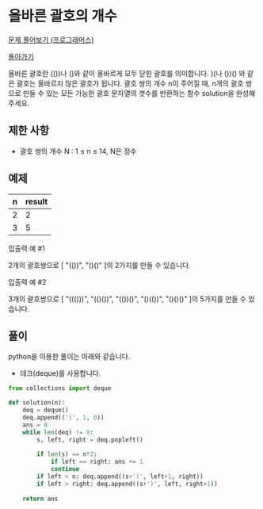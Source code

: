 # 올바른 괄호의 개수

[문제 풀어보기 (프로그래머스)](https://programmers.co.kr/learn/courses/30/lessons/12929)

[돌아가기](/../alg/)

올바른 괄호란 (())나 ()와 같이 올바르게 모두 닫힌 괄호를 의미합니다. )(나 ())() 와 같은 괄호는 올바르지 않은 괄호가 됩니다. 괄호 쌍의 개수 n이 주어질 때, n개의 괄호 쌍으로 만들 수 있는 모든 가능한 괄호 문자열의 갯수를 반환하는 함수 solution을 완성해 주세요.

## 제한 사항

- 괄호 쌍의 개수 N : 1 ≤ n ≤ 14, N은 정수

## 예제

| n | result |
| - | - |
| 2 | 2 |
| 3 | 5 |

입출력 예 #1

2개의 괄호쌍으로 [ "(())", "()()" ]의 2가지를 만들 수 있습니다.

입출력 예 #2

3개의 괄호쌍으로 [ "((()))", "(()())", "(())()", "()(())", "()()()" ]의 5가지를 만들 수 있습니다.

## 풀이

python을 이용한 풀이는 아래와 같습니다.

- 데크(deque)를 사용합니다.

```python
from collections import deque

def solution(n):
    deq = deque()
    deq.append(('(', 1, 0))
    ans = 0
    while len(deq) != 0:
        s, left, right = deq.popleft()
        
        if len(s) == n*2:
            if left == right: ans += 1
            continue
        if left < n: deq.append((s+'(', left+1, right))
        if left > right: deq.append((s+')', left, right+1))
            
    return ans
```